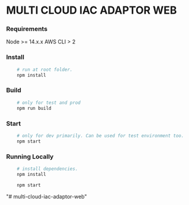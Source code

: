 # MULTI CLOUD IAC ADAPTOR WEB

### Requirements

Node >= 14.x.x
AWS CLI > 2

### Install

```bash
    # run at root folder.
    npm install
```

### Build

```bash
    # only for test and prod
    npm run build
```

### Start

```bash
    # only for dev primarily. Can be used for test environment too.
    npm start
```

### Running Locally

```bash
    # install dependencies.
    npm install

    npm start

```

"# multi-cloud-iac-adaptor-web"
